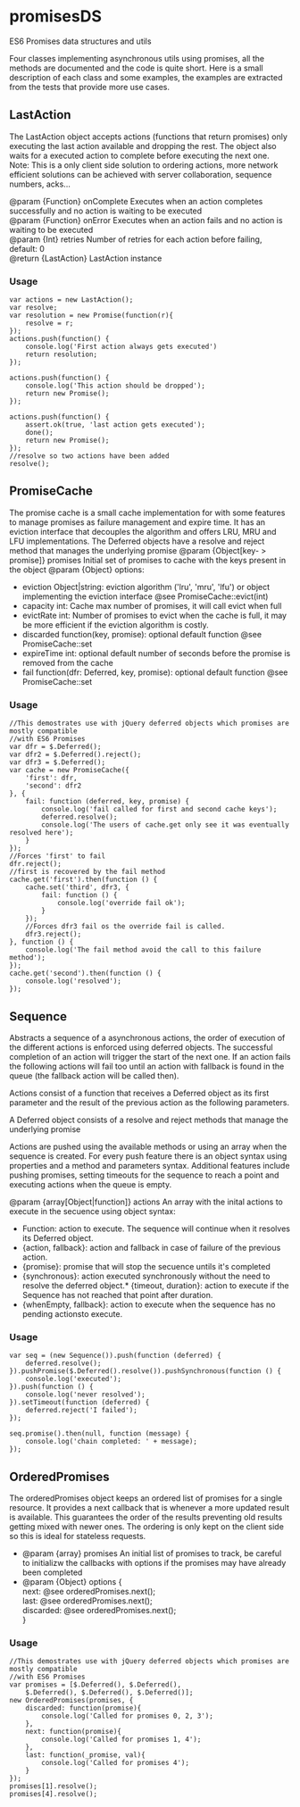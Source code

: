# promisesDS
ES6 Promises data structures and utils

Four classes implementing asynchronous utils using promises, all the methods are documented and the code is quite short. Here is a small description of each class and some examples, the examples are extracted from the tests that provide more use cases.

## LastAction
The LastAction object accepts actions (functions that return promises) only executing the last
action available and dropping the rest. The object also waits for a executed action to complete before
executing the next one.
Note: This is a only client side solution to ordering actions, more network efficient solutions
can be achieved with server collaboration, sequence numbers, acks...  

@param  {Function}   onComplete     Executes when an action completes successfully and no action is waiting to be executed  
@param  {Function}   onError        Executes when an action fails and no action is waiting to be executed  
@param  {Int}   retries             Number of retries for each action before failing, default: 0  
@return {LastAction}                LastAction instance  

### Usage

	var actions = new LastAction();
	var resolve;
	var resolution = new Promise(function(r){
	    resolve = r;
	});
	actions.push(function() {
	    console.log('First action always gets executed')
		return resolution;
	});

	actions.push(function() {
		console.log('This action should be dropped');
		return new Promise();
	});

	actions.push(function() {
		assert.ok(true, 'last action gets executed');
		done();
		return new Promise();
	});
	//resolve so two actions have been added
	resolve();

## PromiseCache

The promise cache is a small cache implementation for with some features
to manage promises as failure management and expire time.
It has an eviction interface that decouples the algorithm and offers LRU,
MRU and LFU implementations.
The Deferred objects have a resolve and reject method that manages the underlying promise
@param {Object[key- > promise]} promises Initial set of promises to cache with the keys present in the object
@param {Object} options:
* eviction Object|string: eviction algorithm ('lru', 'mru', 'lfu') or object implementing the eviction interface @see PromiseCache::evict(int)
* capacity int: Cache max number of promises, it will call evict when full
* evictRate int: Number of promises to evict when the cache is full, it may be more efficient if the eviction algorithm is costly.
* discarded function(key, promise): optional default function @see PromiseCache::set
* expireTime int: optional default number of seconds before the promise is removed from the cache
* fail function(dfr: Deferred, key, promise): optional default function @see PromiseCache::set

### Usage
    
    //This demostrates use with jQuery deferred objects which promises are mostly compatible
    //with ES6 Promises 
	var dfr = $.Deferred();
	var dfr2 = $.Deferred().reject();
	var dfr3 = $.Deferred();
	var cache = new PromiseCache({
		'first': dfr,
		'second': dfr2
	}, {
		fail: function (deferred, key, promise) {
			console.log('fail called for first and second cache keys');
			deferred.resolve();
			console.log('The users of cache.get only see it was eventually resolved here');
		}
	});
	//Forces 'first' to fail
	dfr.reject();
	//first is recovered by the fail method
	cache.get('first').then(function () {
		cache.set('third', dfr3, {
			fail: function () {
				console.log('override fail ok');
			}
		});
		//Forces dfr3 fail os the override fail is called.
		dfr3.reject();
	}, function () {
		console.log('The fail method avoid the call to this failure method');
	});
	cache.get('second').then(function () {
		console.log('resolved');
	});

## Sequence

Abstracts a sequence of a asynchronous actions, the order of execution of the
different actions is enforced using deferred objects.
The successful completion of an action will trigger the start of the next one.
If an action fails the following actions will fail too until an action with
fallback is found in the queue (the fallback action will be called then).

Actions consist of a function that receives a Deferred object as its first parameter and the result of the previous action as the following parameters.

A Deferred object consists of a resolve and reject methods that manage the underlying promise

Actions are pushed using the available methods or using an array when
the sequence is created.
For every push feature there is an object syntax using properties and a
method and parameters syntax. Additional features include pushing promises,
setting timeouts for the sequence to reach a point and executing actions
when the queue is empty.

@param {array[Object|function]} actions An array with the inital actions to execute in the secuence using
object syntax:

* Function: action to execute. The sequence will continue when it resolves its Deferred object.
* {action, fallback}: action and fallback in case of failure of the previous action.
* {promise}: promise that will stop the secuence untils it's completed
* {synchronous}: action executed synchronously without the need to resolve the deferred object.* {timeout, duration}: action to execute if the Sequence has not reached that point after duration.
* {whenEmpty, fallback}: action to execute when the sequence has no pending actionsto execute.

### Usage

	var seq = (new Sequence()).push(function (deferred) {
		deferred.resolve();
	}).pushPromise($.Deferred().resolve()).pushSynchronous(function () {
		console.log('executed');
	}).push(function () {
		console.log('never resolved');
	}).setTimeout(function (deferred) {
		deferred.reject('I failed');
	});
	
	seq.promise().then(null, function (message) {
		console.log('chain completed: ' + message);
	});

## OrderedPromises

The orderedPromises object keeps an ordered list of promises for a single
resource. It provides a next callback that is whenever a more updated
result is available. This guarantees the order of the results preventing
old results getting mixed with newer ones.
The ordering is only kept on the client side so this is ideal for stateless
requests.
* @param {array} promises An initial list of promises to track, be careful to initializw the callbacks with options if the promises may have already been completed
* @param {Object} options  {  
  	next: @see orderedPromises.next();  
  	last: @see orderedPromises.next();  
  	discarded: @see orderedPromises.next();  
 }  

### Usage
    //This demostrates use with jQuery deferred objects which promises are mostly compatible
    //with ES6 Promises 
	var promises = [$.Deferred(), $.Deferred(),
		$.Deferred(), $.Deferred(), $.Deferred()];
	new OrderedPromises(promises, {
		discarded: function(promise){
			console.log('Called for promises 0, 2, 3');
		},
		next: function(promise){
			console.log('Called for promises 1, 4');
		},
		last: function(_promise, val){
			console.log('Called for promises 4');
		}
	});
	promises[1].resolve();
	promises[4].resolve();
